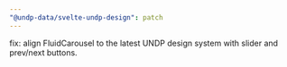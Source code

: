```yaml
---
"@undp-data/svelte-undp-design": patch
---
```


fix: align FluidCarousel to the latest UNDP design system with slider and prev/next buttons.
